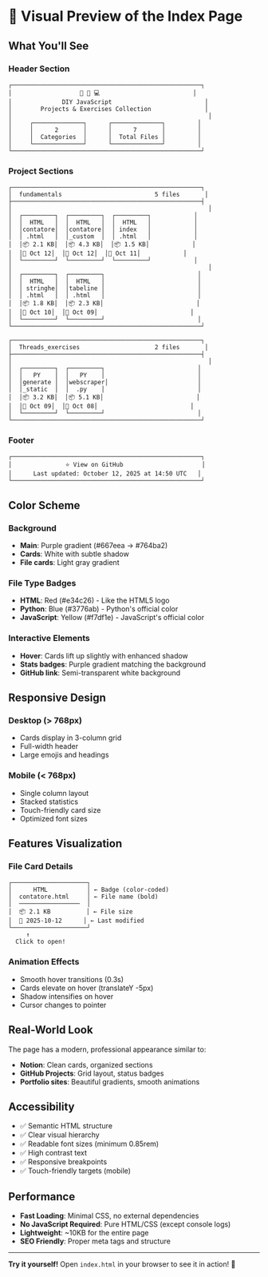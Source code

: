 # 🎨 Visual Preview of the Index Page

## What You'll See

### Header Section
```
┌─────────────────────────────────────────────────────┐
│                   🎡 🚀 💻                          │
│              DIY JavaScript                          │
│        Projects & Exercises Collection               │
│                                                       │
│     ┌──────────────┐      ┌──────────────┐         │
│     │      2       │      │      7       │         │
│     │  Categories  │      │  Total Files │         │
│     └──────────────┘      └──────────────┘         │
└─────────────────────────────────────────────────────┘
```

### Project Sections
```
┌─────────────────────────────────────────────────────┐
│  fundamentals                          5 files       │
├─────────────────────────────────────────────────────┤
│                                                       │
│  ┌─────────┐  ┌─────────┐  ┌─────────┐            │
│  │  HTML   │  │  HTML   │  │  HTML   │            │
│  │contatore│  │contatore│  │ index   │            │
│  │ .html   │  │_custom  │  │ .html   │            │
│  │📦 2.1 KB│  │📦 4.3 KB│  │📦 1.5 KB│            │
│  │📅 Oct 12│  │📅 Oct 12│  │📅 Oct 11│            │
│  └─────────┘  └─────────┘  └─────────┘            │
│                                                       │
│  ┌─────────┐  ┌─────────┐                          │
│  │  HTML   │  │  HTML   │                          │
│  │ stringhe│  │tabeline │                          │
│  │ .html   │  │ .html   │                          │
│  │📦 1.8 KB│  │📦 2.3 KB│                          │
│  │📅 Oct 10│  │📅 Oct 09│                          │
│  └─────────┘  └─────────┘                          │
└─────────────────────────────────────────────────────┘

┌─────────────────────────────────────────────────────┐
│  Threads_exercises                     2 files       │
├─────────────────────────────────────────────────────┤
│                                                       │
│  ┌─────────┐  ┌─────────┐                          │
│  │   PY    │  │   PY    │                          │
│  │generate │  │webscraper│                         │
│  │_static  │  │  .py    │                          │
│  │📦 3.2 KB│  │📦 5.1 KB│                          │
│  │📅 Oct 09│  │📅 Oct 08│                          │
│  └─────────┘  └─────────┘                          │
└─────────────────────────────────────────────────────┘
```

### Footer
```
┌─────────────────────────────────────────────────────┐
│               ⭐ View on GitHub                      │
│      Last updated: October 12, 2025 at 14:50 UTC   │
└─────────────────────────────────────────────────────┘
```

## Color Scheme

### Background
- **Main**: Purple gradient (#667eea → #764ba2)
- **Cards**: White with subtle shadow
- **File cards**: Light gray gradient

### File Type Badges
- **HTML**: Red (#e34c26) - Like the HTML5 logo
- **Python**: Blue (#3776ab) - Python's official color
- **JavaScript**: Yellow (#f7df1e) - JavaScript's official color

### Interactive Elements
- **Hover**: Cards lift up slightly with enhanced shadow
- **Stats badges**: Purple gradient matching the background
- **GitHub link**: Semi-transparent white background

## Responsive Design

### Desktop (> 768px)
- Cards display in 3-column grid
- Full-width header
- Large emojis and headings

### Mobile (< 768px)
- Single column layout
- Stacked statistics
- Touch-friendly card size
- Optimized font sizes

## Features Visualization

### File Card Details
```
┌─────────────────────┐
│      HTML           │ ← Badge (color-coded)
│  contatore.html     │ ← File name (bold)
│  ─────────────────  │
│  📦 2.1 KB          │ ← File size
│  📅 2025-10-12      │ ← Last modified
└─────────────────────┘
     ↑
  Click to open!
```

### Animation Effects
- Smooth hover transitions (0.3s)
- Cards elevate on hover (translateY -5px)
- Shadow intensifies on hover
- Cursor changes to pointer

## Real-World Look

The page has a modern, professional appearance similar to:
- **Notion**: Clean cards, organized sections
- **GitHub Projects**: Grid layout, status badges
- **Portfolio sites**: Beautiful gradients, smooth animations

## Accessibility

- ✅ Semantic HTML structure
- ✅ Clear visual hierarchy
- ✅ Readable font sizes (minimum 0.85rem)
- ✅ High contrast text
- ✅ Responsive breakpoints
- ✅ Touch-friendly targets (mobile)

## Performance

- **Fast Loading**: Minimal CSS, no external dependencies
- **No JavaScript Required**: Pure HTML/CSS (except console logs)
- **Lightweight**: ~10KB for the entire page
- **SEO Friendly**: Proper meta tags and structure

---

**Try it yourself!** Open `index.html` in your browser to see it in action! 🚀
